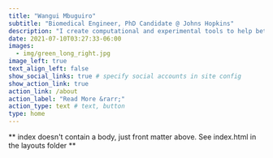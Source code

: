 ```yaml
---
title: "Wangui Mbuguiro"
subtitle: "Biomedical Engineer, PhD Candidate @ Johns Hopkins"
description: "I create computational and experimental tools to help better understand and treat uterine disorders. I mentor local high school and university-level research projects, and I create programming focused on community-building and professional development for underrepresented students in STEM."
date: 2021-07-10T03:27:33-06:00
images:
  - img/green_long_right.jpg
image_left: true
text_align_left: false
show_social_links: true # specify social accounts in site config
show_action_link: true
action_link: /about
action_label: "Read More &rarr;"
action_type: text # text, button
type: home
---
```


** index doesn't contain a body, just front matter above.
See index.html in the layouts folder **
